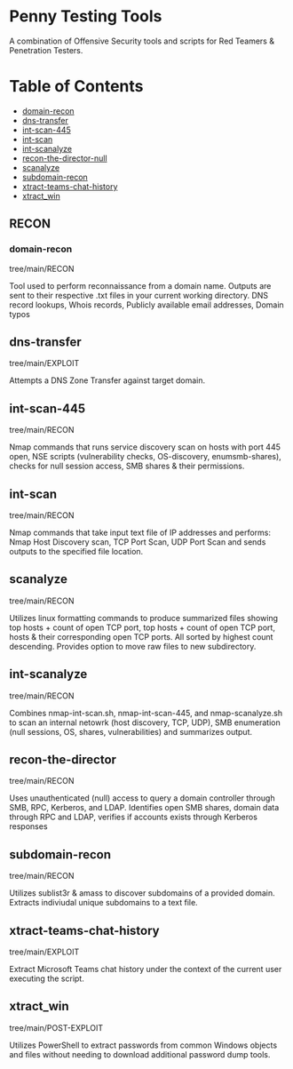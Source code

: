 # Penny Testing Tools
A combination of Offensive Security tools and scripts for Red Teamers & Penetration Testers.

Table of Contents  
=================
 * [domain-recon](#domain-recon) 
 * [dns-transfer](#dns-transfer)
 * [int-scan-445](#int-scan-445) 
 * [int-scan](#int-scan) 
 * [int-scanalyze](#int-scanalyze)
 * [recon-the-director-null](#recon-the-director-null) 
 * [scanalyze](#scanalyze) 
 * [subdomain-recon](#subdomain-recon) 
 * [xtract-teams-chat-history](#xtract-teams-chat-history)
 * [xtract_win](#xtract_win) 

## RECON
### domain-recon
tree/main/RECON

Tool used to perform reconnaissance from a domain name. Outputs are sent to their respective .txt files in your current working directory.
DNS record lookups, Whois records, Publicly available email addresses, Domain typos

## dns-transfer
tree/main/EXPLOIT

Attempts a DNS Zone Transfer against target domain.

## int-scan-445
tree/main/RECON

Nmap commands that runs service discovery scan on hosts with port 445 open, NSE scripts (vulnerability checks, OS-discovery, enumsmb-shares), checks for null session access, SMB shares & their permissions.

## int-scan
tree/main/RECON

Nmap commands that take input text file of IP addresses and performs: Nmap Host Discovery scan, TCP Port Scan, UDP Port Scan and sends outputs to the specified file location. 

## scanalyze
tree/main/RECON

Utilizes linux formatting commands to produce summarized files showing top hosts + count of open TCP port, top hosts + count of open TCP port, hosts & their corresponding open TCP ports. All sorted by highest count descending. Provides option to move raw files to new subdirectory.

## int-scanalyze
tree/main/RECON

Combines nmap-int-scan.sh, nmap-int-scan-445, and nmap-scanalyze.sh to scan an internal netowrk (host discovery, TCP, UDP), SMB enumeration (null sessions, OS, shares, vulnerabilities) and summarizes output.

## recon-the-director
tree/main/RECON

Uses unauthenticated (null) access to query a domain controller through SMB, RPC, Kerberos, and LDAP. Identifies open SMB shares, domain data through RPC and LDAP, verifies if accounts exists through Kerberos responses

## subdomain-recon
tree/main/RECON

Utilizes sublist3r & amass to discover subdomains of a provided domain. Extracts indiviudal unique subdomains to a text file.

## xtract-teams-chat-history
tree/main/EXPLOIT

Extract Microsoft Teams chat history under the context of the current user executing the script.

## xtract_win
tree/main/POST-EXPLOIT

Utilizes PowerShell to extract passwords from common Windows objects and files without needing to download additional password dump tools.
